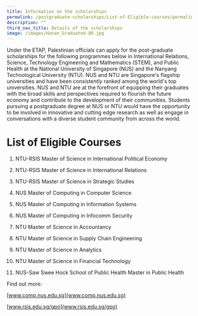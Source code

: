```yaml
---
title: Information on the scholarships
permalink: /postgraduate-scholarships/List-of-Eligible-courses/permalink
description: ""
third_nav_title: Details of the scholarships
image: /images/Hanan_Graduated-80.jpg
---
```

Under the ETAP, Palestinian officials can apply for the post-graduate scholarships for the following programmes below in International Relations, Science, Technology Engineering and Mathematics (STEM), and Public Health at the National University of Singapore (NUS) and the Nanyang Technological University (NTU).  NUS and NTU are Singapore's flagship universities and have been consistently ranked among the world's top universities. NUS and NTU are at the forefront of equipping their graduates with the broad skills and perspectives required to flourish the future economy and contribute to the development of their communities. Students pursuing a postgraduate degree at NUS or NTU would have the opportunity to be involved in innovative and cutting edge research as well as engage in conversations with a diverse student community from across the world.



# List of Eligible Courses
1.  NTU-RSIS Master of Science in
  International Political Economy
  
4.  NTU-RSIS Master of Science in
 International Relations
  
7.  NTU-RSIS Master of Science in Strategic Studies
 
9.  NUS Master of Computing in Computer Science
10.  NUS Master of Computing in Information Systems
11.  NUS Master of Computing in Infocomm Security
12.  NTU Master of Science in Accountancy
13.  NTU Master of Science in Supply Chain Engineering
14.  NTU Master of Science in Analytics
15.  NTU Master of Science in Financial Technology
16.  NUS-Saw Swee Hock School of Public Health Master in Public Health

Find out more:

[www.comp.nus.edu.sg](www.comp.nus.edu.sg)

[www.rsis.edu.sg/gpo](www.rsis.edu.sg/gpo)